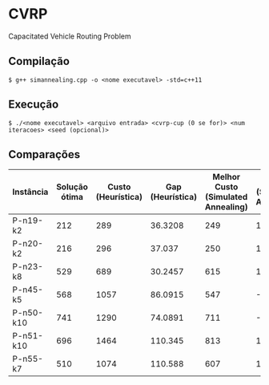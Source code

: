 # CVRP
Capacitated Vehicle Routing Problem

## Compilação
```
$ g++ simannealing.cpp -o <nome executavel> -std=c++11
```

## Execução
```
$ ./<nome executavel> <arquivo entrada> <cvrp-cup (0 se for)> <num iteracoes> <seed (opcional)>
```

## Comparações 
| Instância | Solução ótima | Custo (Heurística) | Gap (Heurística) | Melhor Custo (Simulated Annealing) | Gap (Simulated Annealing) | Tempo médio de execução (segundos) |
|-----------|---------------|--------------------|------------------|------------------------------------|---------------------------|------------------------------------|
| P-n19-k2  | 212           | 289                | 36.3208          | 249                                | 17.4528                   | 0.405141                           |
| P-n20-k2  | 216           | 296                | 37.037           | 250                                | 15.7407                   | 0.439668                           |
| P-n23-k8  | 529           | 689                | 30.2457          | 615                                | 16.2571                   | 0.335632                           |
| P-n45-k5  | 568           | 1057               | 86.0915          | 547                                | -3.69718                  | 0.88859                            |
| P-n50-k10 | 741           | 1290               | 74.0891          | 711                                | -4.04858                  | 0.66249                            |
| P-n51-k10 | 696           | 1464               | 110.345          | 813                                | 16.8103                   | 0.645988                           |
| P-n55-k7  | 510           | 1074               | 110.588          | 607                                | 19.0196                   | 0.840223                           |
